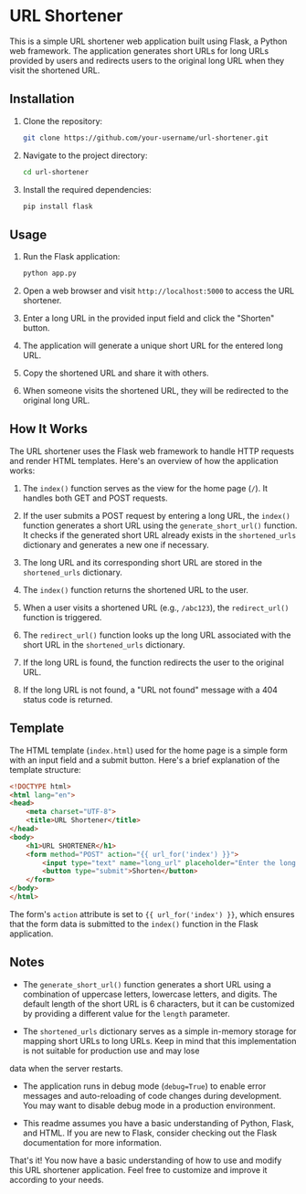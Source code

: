 # URL Shortener

This is a simple URL shortener web application built using Flask, a Python web framework. The application generates short URLs for long URLs provided by users and redirects users to the original long URL when they visit the shortened URL.

## Installation

1. Clone the repository:

   ```bash
   git clone https://github.com/your-username/url-shortener.git
   ```

2. Navigate to the project directory:

   ```bash
   cd url-shortener
   ```

3. Install the required dependencies:

   ```bash
   pip install flask
   ```

## Usage

1. Run the Flask application:

   ```bash
   python app.py
   ```

2. Open a web browser and visit `http://localhost:5000` to access the URL shortener.

3. Enter a long URL in the provided input field and click the "Shorten" button.

4. The application will generate a unique short URL for the entered long URL.

5. Copy the shortened URL and share it with others.

6. When someone visits the shortened URL, they will be redirected to the original long URL.

## How It Works

The URL shortener uses the Flask web framework to handle HTTP requests and render HTML templates. Here's an overview of how the application works:

1. The `index()` function serves as the view for the home page (`/`). It handles both GET and POST requests.

2. If the user submits a POST request by entering a long URL, the `index()` function generates a short URL using the `generate_short_url()` function. It checks if the generated short URL already exists in the `shortened_urls` dictionary and generates a new one if necessary.

3. The long URL and its corresponding short URL are stored in the `shortened_urls` dictionary.

4. The `index()` function returns the shortened URL to the user.

5. When a user visits a shortened URL (e.g., `/abc123`), the `redirect_url()` function is triggered.

6. The `redirect_url()` function looks up the long URL associated with the short URL in the `shortened_urls` dictionary.

7. If the long URL is found, the function redirects the user to the original URL.

8. If the long URL is not found, a "URL not found" message with a 404 status code is returned.

## Template

The HTML template (`index.html`) used for the home page is a simple form with an input field and a submit button. Here's a brief explanation of the template structure:

```html
<!DOCTYPE html>
<html lang="en">
<head>
    <meta charset="UTF-8">
    <title>URL Shortener</title>
</head>
<body>
    <h1>URL SHORTENER</h1>
    <form method="POST" action="{{ url_for('index') }}">
        <input type="text" name="long_url" placeholder="Enter the long URL">
        <button type="submit">Shorten</button>
    </form>
</body>
</html>
```

The form's `action` attribute is set to `{{ url_for('index') }}`, which ensures that the form data is submitted to the `index()` function in the Flask application.

## Notes

- The `generate_short_url()` function generates a short URL using a combination of uppercase letters, lowercase letters, and digits. The default length of the short URL is 6 characters, but it can be customized by providing a different value for the `length` parameter.

- The `shortened_urls` dictionary serves as a simple in-memory storage for mapping short URLs to long URLs. Keep in mind that this implementation is not suitable for production use and may lose

 data when the server restarts.

- The application runs in debug mode (`debug=True`) to enable error messages and auto-reloading of code changes during development. You may want to disable debug mode in a production environment.

- This readme assumes you have a basic understanding of Python, Flask, and HTML. If you are new to Flask, consider checking out the Flask documentation for more information.

That's it! You now have a basic understanding of how to use and modify this URL shortener application. Feel free to customize and improve it according to your needs.
